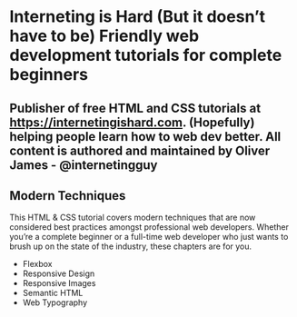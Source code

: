 
# Interneting is Hard (But it doesn’t have to be) Friendly web development tutorials for complete beginners

## Publisher of free HTML and CSS tutorials at https://internetingishard.com. (Hopefully) helping people learn how to web dev better. All content is authored and maintained by Oliver James - @internetingguy

## Modern Techniques

This HTML & CSS tutorial covers modern techniques that are now considered best practices amongst professional web developers. Whether you’re a complete beginner or a full-time web developer who just wants to brush up on the state of the industry, these chapters are for you.

* Flexbox
* Responsive Design
* Responsive Images
* Semantic HTML
* Web Typography

